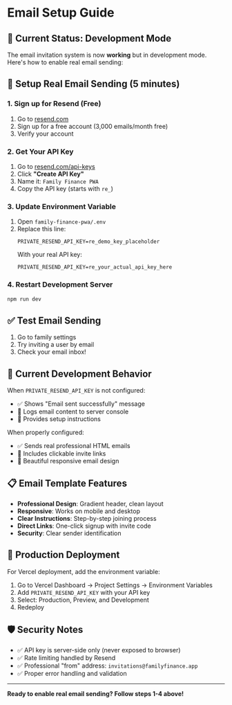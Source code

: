 # Email Setup Guide

## 🚨 **Current Status: Development Mode**

The email invitation system is now **working** but in development mode. Here's how to enable real email sending:

## 📧 **Setup Real Email Sending (5 minutes)**

### 1. Sign up for Resend (Free)
1. Go to [resend.com](https://resend.com)
2. Sign up for a free account (3,000 emails/month free)
3. Verify your account

### 2. Get Your API Key
1. Go to [resend.com/api-keys](https://resend.com/api-keys)
2. Click **"Create API Key"**
3. Name it: `Family Finance PWA`
4. Copy the API key (starts with `re_`)

### 3. Update Environment Variable
1. Open `family-finance-pwa/.env`
2. Replace this line:
   ```
   PRIVATE_RESEND_API_KEY=re_demo_key_placeholder
   ```
   With your real API key:
   ```
   PRIVATE_RESEND_API_KEY=re_your_actual_api_key_here
   ```

### 4. Restart Development Server
```bash
npm run dev
```

## ✅ **Test Email Sending**

1. Go to family settings
2. Try inviting a user by email
3. Check your email inbox!

## 🔧 **Current Development Behavior**

When `PRIVATE_RESEND_API_KEY` is not configured:
- ✅ Shows "Email sent successfully" message
- 📝 Logs email content to server console
- 🔧 Provides setup instructions

When properly configured:
- ✅ Sends real professional HTML emails
- 📧 Includes clickable invite links
- 🎨 Beautiful responsive email design

## 📋 **Email Template Features**

- **Professional Design**: Gradient header, clean layout
- **Responsive**: Works on mobile and desktop
- **Clear Instructions**: Step-by-step joining process
- **Direct Links**: One-click signup with invite code
- **Security**: Clear sender identification

## 🚀 **Production Deployment**

For Vercel deployment, add the environment variable:
1. Go to Vercel Dashboard → Project Settings → Environment Variables
2. Add `PRIVATE_RESEND_API_KEY` with your API key
3. Select: Production, Preview, and Development
4. Redeploy

## 🛡️ **Security Notes**

- ✅ API key is server-side only (never exposed to browser)
- ✅ Rate limiting handled by Resend
- ✅ Professional "from" address: `invitations@familyfinance.app`
- ✅ Proper error handling and validation

---

**Ready to enable real email sending? Follow steps 1-4 above!**